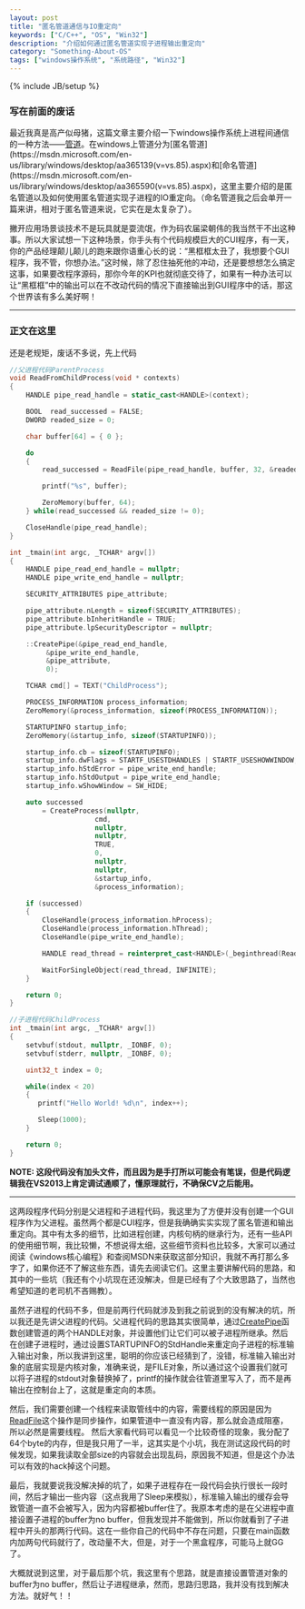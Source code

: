 ```yaml
---
layout: post
title: "匿名管道通信与IO重定向"
keywords: ["C/C++", "OS", "Win32"]
description: "介绍如何通过匿名管道实现子进程输出重定向"
category: "Something-About-OS"
tags: ["windows操作系统", "系统路径", "Win32"]
---
```

{% include JB/setup %}

### 写在前面的废话
最近我真是高产似母猪，这篇文章主要介绍一下windows操作系统上进程间通信的一种方法——[管道](https://msdn.microsoft.com/en-us/library/windows/desktop/aa365780(v=vs.85).aspx)。在windows上管道分为[匿名管道](https://msdn.microsoft.com/en-us/library/windows/desktop/aa365139(v=vs.85).aspx)和[命名管道](https://msdn.microsoft.com/en-us/library/windows/desktop/aa365590(v=vs.85).aspx)，这里主要介绍的是匿名管道以及如何使用匿名管道实现子进程的IO重定向。（命名管道我之后会单开一篇来讲，相对于匿名管道来说，它实在是太复杂了）。

撇开应用场景谈技术不是玩具就是耍流氓，作为码农届梁朝伟的我当然干不出这种事。所以大家试想一下这种场景，你手头有个代码规模巨大的CUI程序，有一天，你的产品经理颠儿颠儿的跑来跟你语重心长的说：“黑框框太丑了，我想要个GUI程序，我不管，你想办法。”这时候，除了忍住抽死他的冲动，还是要想想怎么搞定这事，如果要改程序源码，那你今年的KPI也就彻底交待了，如果有一种办法可以让“黑框框”中的输出可以在不改动代码的情况下直接输出到GUI程序中的话，那这个世界该有多么美好啊！

------------------------------------------------

### 正文在这里
还是老规矩，废话不多说，先上代码

```cpp
//父进程代码ParentProcess
void ReadFromChildProcess(void * contexts)
{
    HANDLE pipe_read_handle = static_cast<HANDLE>(context);

    BOOL  read_successed = FALSE;
    DWORD readed_size = 0;

    char buffer[64] = { 0 };

    do 
    {
        read_successed = ReadFile(pipe_read_handle, buffer, 32, &readed_size, nullptr);

        printf("%s", buffer);

        ZeroMemory(buffer, 64);
    } while(read_successed && readed_size != 0);

    CloseHandle(pipe_read_handle);
}

int _tmain(int argc, _TCHAR* argv[])
{
    HANDLE pipe_read_end_handle = nullptr;
    HANDLE pipe_write_end_handle = nullptr;

    SECURITY_ATTRIBUTES pipe_attribute;

    pipe_attribute.nLength = sizeof(SECURITY_ATTRIBUTES);
    pipe_attribute.bInheritHandle = TRUE;
    pipe_attribute.lpSecurityDescriptor = nullptr;

    ::CreatePipe(&pipe_read_end_handle,
         &pipe_write_end_handle,
         &pipe_attribute,
         0);

    TCHAR cmd[] = TEXT("ChildProcess");

    PROCESS_INFORMATION process_information;
    ZeroMemory(&process_information, sizeof(PROCESS_INFORMATION));

    STARTUPINFO startup_info;
    ZeroMemory(&startup_info, sizeof(STARTUPINFO));

    startup_info.cb = sizeof(STARTUPINFO);
    startup_info.dwFlags = STARTF_USESTDHANDLES | STARTF_USESHOWWINDOW;
    startup_info.hStdError = pipe_write_end_handle;
    startup_info.hStdOutput = pipe_write_end_handle;
    startup_info.wShowWindow = SW_HIDE;

    auto successed 
        = CreateProcess(nullptr,
                     cmd,
                     nullptr, 
                     nullptr, 
                     TRUE, 
                     0, 
                     nullptr, 
                     nullptr, 
                     &startup_info, 
                     &process_information);

    if (successed) 
    {
        CloseHandle(process_information.hProcess);
        CloseHandle(process_information.hThread);
        CloseHandle(pipe_write_end_handle);

        HANDLE read_thread = reinterpret_cast<HANDLE>(_beginthread(ReadFromChildProcess, 0, pipe_read_end_handle));

        WaitForSingleObject(read_thread, INFINITE);
    }

    return 0;
}
```

```cpp
//子进程代码ChildProcess
int _tmain(int argc, _TCHAR* argv[])
{
    setvbuf(stdout, nullptr, _IONBF, 0);
    setvbuf(stderr, nullptr, _IONBF, 0);

    uint32_t index = 0;

    while(index < 20)
    {
       printf("Hello World! %d\n", index++);

       Sleep(1000);
    }

    return 0;
}
```

**NOTE: 这段代码没有加头文件，而且因为是手打所以可能会有笔误，但是代码逻辑我在VS2013上肯定调试通顺了，懂原理就行，不确保CV之后能用。**

------------------------------

这两段程序代码分别是父进程和子进程代码，我这里为了方便并没有创建一个GUI程序作为父进程。虽然两个都是CUI程序，但是我确确实实实现了匿名管道和输出重定向。其中有太多的细节，比如进程创建，内核句柄的继承行为，还有一些API的使用细节啊，我比较懒，不想说得太细，这些细节资料也比较多，大家可以通过阅读《windows核心编程》和查阅MSDN来获取这部分知识，我就不再打那么多字了，如果你还不了解这些东西，请先去阅读它们。这里主要讲解代码的思路，和其中的一些坑（我还有个小坑现在还没解决，但是已经有了个大致思路了，当然也希望知道的老司机不吝赐教）。

虽然子进程的代码不多，但是前两行代码就涉及到我之前说到的没有解决的坑，所以我还是先讲父进程的代码。父进程代码的思路其实很简单，通过[CreatePipe](https://msdn.microsoft.com/en-us/library/windows/desktop/aa365152(v=vs.85).aspx)函数创建管道的两个HANDLE对象，并设置他们让它们可以被子进程所继承。然后在创建子进程时，通过设置STARTUPINFO的StdHandle来重定向子进程的标准输入输出对象，所以我讲到这里，聪明的你应该已经猜到了，没错，标准输入输出对象的底层实现是内核对象，准确来说，是FILE对象，所以通过这个设置我们就可以将子进程的stdout对象替换掉了，printf的操作就会往管道里写入了，而不是再输出在控制台上了，这就是重定向的本质。

然后，我们需要创建一个线程来读取管线中的内容，需要线程的原因是因为[ReadFile](https://msdn.microsoft.com/en-us/library/windows/desktop/aa365467(v=vs.85).aspx)这个操作是同步操作，如果管道中一直没有内容，那么就会造成阻塞，所以必然是需要线程。
然后大家看代码可以看见一个比较奇怪的现象，我分配了64个byte的内存，但是我只用了一半，这其实是个小坑，我在测试这段代码的时候发现，如果我读取全部size的内容就会出现乱码，原因我不知道，但是这个办法可以有效的hack掉这个问题。

最后，我就要说我没解决掉的坑了，如果子进程存在一段代码会执行很长一段时间，然后才输出一些内容（这点我用了Sleep来模拟），标准输入输出的缓存会导致管道一直不会被写入，因为内容都被buffer住了。我原本考虑的是在父进程中直接设置子进程的buffer为no buffer，但我发现并不能做到，所以你就看到了子进程中开头的那两行代码。这在一些你自己的代码中不存在问题，只要在main函数内加两句代码就行了，改动量不大，但是，对于一个黑盒程序，可能马上就GG了。

大概就说到这里，对于最后那个坑，我这里有个思路，就是直接设置管道对象的buffer为no buffer，然后让子进程继承，然而，思路归思路，我并没有找到解决方法。就好气！！